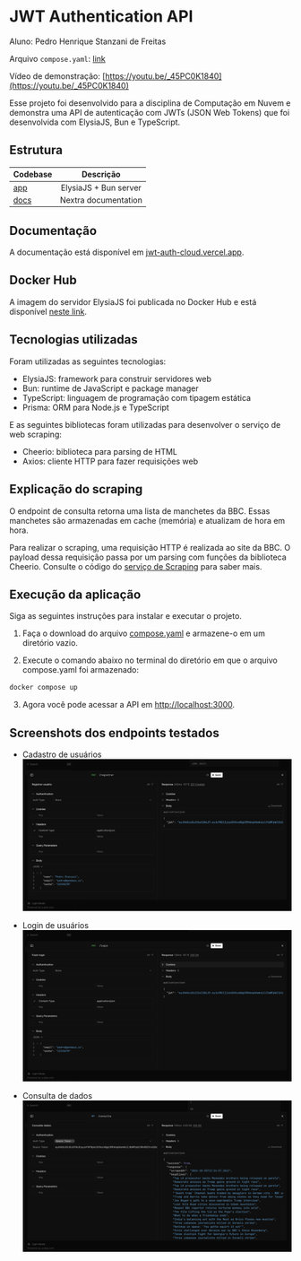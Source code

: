 # JWT Authentication API

Aluno: Pedro Henrique Stanzani de Freitas

Arquivo `compose.yaml`: [link](https://raw.githubusercontent.com/pedrostanzani/jwt-auth-api/refs/heads/main/compose.yaml)

Vídeo de demonstração: [https://youtu.be/_45PC0K1840](https://youtu.be/_45PC0K1840)

Esse projeto foi desenvolvido para a disciplina de Computação em Nuvem e demonstra uma API de autenticação com JWTs (JSON Web Tokens) que foi desenvolvida com ElysiaJS, Bun e TypeScript.

## Estrutura

| Codebase     |       Descrição       |
| :----------- | :-------------------: |
| [app](app)   | ElysiaJS + Bun server |
| [docs](docs) | Nextra documentation  |

## Documentação

A documentação está disponível em [jwt-auth-cloud.vercel.app](https://jwt-auth-cloud.vercel.app/).

## Docker Hub

A imagem do servidor ElysiaJS foi publicada no Docker Hub e está disponível [neste link](https://hub.docker.com/repository/docker/pedrostanzani/jwt-auth-api/general).

## Tecnologias utilizadas

Foram utilizadas as seguintes tecnologias:

- ElysiaJS: framework para construir servidores web
- Bun: runtime de JavaScript e package manager
- TypeScript: linguagem de programação com tipagem estática
- Prisma: ORM para Node.js e TypeScript

E as seguintes bibliotecas foram utilizadas para desenvolver o serviço de web scraping:

- Cheerio: biblioteca para parsing de HTML
- Axios: cliente HTTP para fazer requisições web

## Explicação do scraping

O endpoint de consulta retorna uma lista de manchetes da BBC. Essas manchetes são armazenadas em cache (memória) e atualizam de hora em hora.

Para realizar o scraping, uma requisição HTTP é realizada ao site da BBC. O payload dessa requisição passa por um parsing com funções da biblioteca Cheerio. Consulte o código do [serviço de Scraping](./app/src/services.ts) para saber mais.


## Execução da aplicação

Siga as seguintes instruções para instalar e executar o projeto.

1. Faça o download do arquivo [compose.yaml](https://raw.githubusercontent.com/pedrostanzani/jwt-auth-api/refs/heads/main/compose.yaml) e armazene-o em um diretório vazio.

2. Execute o comando abaixo no terminal do diretório em que o arquivo compose.yaml foi armazenado:
  ```bash
  docker compose up
  ```

3. Agora você pode acessar a API em [http://localhost:3000](http://localhost:3000).


## Screenshots dos endpoints testados

- Cadastro de usuários
  ![Captura de tela do teste do endpoint de cadastro de usuários](./assets/sign-up.png)

- Login de usuários
  ![Captura de tela do teste do endpoint de login de usuários](./assets/sign-in.png)

- Consulta de dados
  ![Captura de tela do teste do endpoint de consulta de dados](./assets/data.png)